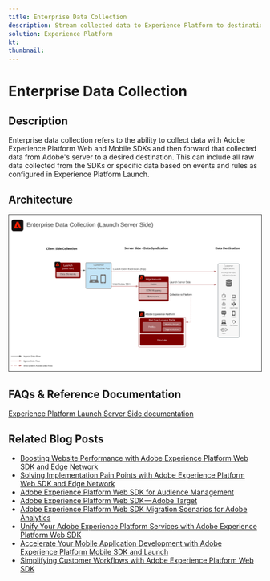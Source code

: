 ```yaml
---
title: Enterprise Data Collection
description: Stream collected data to Experience Platform to destinations
solution: Experience Platform
kt: 
thumbnail: 
---
```


# Enterprise Data Collection

## Description

Enterprise data collection refers to the ability to collect data with Adobe Experience Platform Web and Mobile SDKs and then forward that collected data from Adobe's server to a desired destination. This can include all raw data collected from the SDKs or specific data based on events and rules as configured in Experience Platform Launch.

## Architecture

<img src="assets/entcollect.svg" alt="Reference Architecture for Enterprise Data Collection" style="border:1px solid #4a4a4a"/>

## FAQs & Reference Documentation

[Experience Platform Launch Server Side documentation](https://experienceleague.adobe.com/docs/launch/using/server-side-info/server-side-overview.html?lang=en#server-side-info)

## Related Blog Posts

* [Boosting Website Performance with Adobe Experience Platform Web SDK and Edge Network](https://medium.com/adobetech/boosting-website-performance-with-adobe-experience-platform-web-sdk-and-edge-network-329fcf70fdf9)
* [Solving Implementation Pain Points with Adobe Experience Platform Web SDK and Edge Network](https://medium.com/adobetech/solving-implementation-pain-points-with-adobe-experience-platform-web-sdk-and-edge-network-880b635e6819)
* [Adobe Experience Platform Web SDK for Audience Management](https://medium.com/adobetech/adobe-experience-platform-web-sdk-for-audience-management-751fa6d063bc)
* [Adobe Experience Platform Web SDK — Adobe Target](https://medium.com/adobetech/adobe-experience-platform-web-sdk-adobe-target-9b9f621d271)
* [Adobe Experience Platform Web SDK Migration Scenarios for Adobe Analytics](https://medium.com/adobetech/adobe-experience-platform-web-sdk-migration-scenarios-for-adobe-analytics-91c255ec82b0)
* [Unify Your Adobe Experience Platform Services with Adobe Experience Platform Web SDK](https://medium.com/adobetech/unify-your-adobe-experience-platform-services-with-adobe-experience-platform-web-sdk-75cf6851a9fc)
* [Accelerate Your Mobile Application Development with Adobe Experience Platform Mobile SDK and Launch](https://medium.com/adobetech/accelerate-your-mobile-application-development-with-adobe-experience-platform-mobile-sdk-and-launch-ed023536d611)
* [Simplifying Customer Workflows with Adobe Experience Platform Web SDK](https://medium.com/adobetech/simplifying-customer-workflows-with-adobe-experience-platform-web-sdk-4e54fe134f4a)
